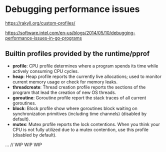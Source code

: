 # Debugging performance issues

https://rakyll.org/custom-profiles/

https://software.intel.com/en-us/blogs/2014/05/10/debugging-performance-issues-in-go-programs

## Builtin profiles provided by the runtime/pprof

* **profile**: CPU profile determines where a program spends its time while actively consuming CPU cycles.
* **heap**: Heap profile reports the currently live allocations; used to monitor current memory usage or check for memory leaks.
* **threadcreate**: Thread creation profile reports the sections of the program that lead the creation of new OS threads.
* **goroutine**: Goroutine profile report the stack traces of all current goroutines.
* **block**: Block profile show where goroutines block waiting on synchronization primitives (including time channels) (disabled by default).
* **mutex**: Mutex profile reports the lock contentions. When you think your CPU is not fully utilized due to a mutex contention, use this profile (disabled by default).

...
// WIP WIP WIP
